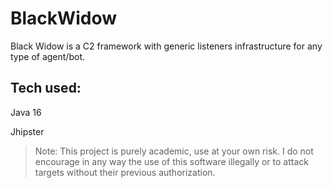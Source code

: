 # BlackWidow
Black Widow is a C2 framework with generic listeners infrastructure for any type of agent/bot.

## Tech used:
Java 16

Jhipster



> Note: This project is purely academic, use at your own risk. I do not encourage in any way the use of this software illegally or to attack targets without their previous authorization.
